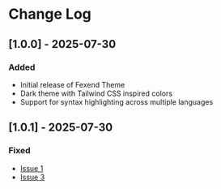 # Change Log

## [1.0.0] - 2025-07-30

### Added

- Initial release of Fexend Theme
- Dark theme with Tailwind CSS inspired colors
- Support for syntax highlighting across multiple languages

## [1.0.1] - 2025-07-30

### Fixed

- [Issue 1](https://github.com/fexend/fexend-theme/issues/1)
- [Issue 3](https://github.com/fexend/fexend-theme/issues/3)

